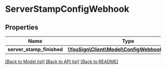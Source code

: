 # ServerStampConfigWebhook

## Properties
Name | Type | Description | Notes
------------ | ------------- | ------------- | -------------
**server_stamp_finished** | [**\YouSign\Client\Model\ConfigWebhookTemplate[]**](ConfigWebhookTemplate.md) |  | [optional] 

[[Back to Model list]](../README.md#documentation-for-models) [[Back to API list]](../README.md#documentation-for-api-endpoints) [[Back to README]](../README.md)

